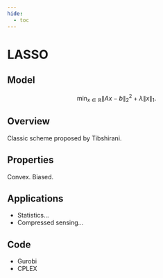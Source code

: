 ```yaml
---
hide:
  - toc
---
```


# LASSO

## Model

$$
    \min_{x \in \mathbb{R}} \|Ax - b\|_2^2 + \lambda \|x\|_1. 
$$

## Overview

Classic scheme proposed by Tibshirani.

## Properties

Convex. Biased.

## Applications

- Statistics... 
- Compressed sensing...


## Code

- Gurobi
- CPLEX
